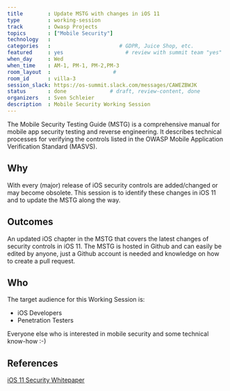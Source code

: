 ```yaml
---
title        : Update MSTG with changes in iOS 11
type         : working-session
track        : Owasp Projects
topics       : ["Mobile Security"]
technology   :
categories   :                      # GDPR, Juice Shop, etc.
featured     : yes                    # review with summit team "yes"
when_day     : Wed
when_time    : AM-1, PM-1, PM-2,PM-3
room_layout  :                    #
room_id      : villa-3
session_slack: https://os-summit.slack.com/messages/CAWEZBWJK
status       : done              # draft, review-content, done
organizers   : Sven Schleier
description  : Mobile Security Working Session
---
```


The Mobile Security Testing Guide (MSTG) is a comprehensive manual for mobile app security testing and reverse engineering. It describes technical processes for verifying the controls listed in the OWASP Mobile Application Verification Standard (MASVS).

## Why

With every (major) release of iOS security controls are added/changed or may become obsolete. This session is to identify these changes in iOS 11 and to update the MSTG along the way.


## Outcomes

An updated iOS chapter in the MSTG that covers the latest changes of security controls in iOS 11. The MSTG is hosted in Github and can easily be edited by anyone, just a Github account is needed and knowledge on how to create a pull request.

## Who
The target audience for this Working Session is:

- iOS Developers
- Penetration Testers

Everyone else who is interested in mobile security and some technical know-how :-)

## References

[iOS 11 Security Whitepaper](https://www.apple.com/business/docs/iOS_Security_Guide.pdf)

